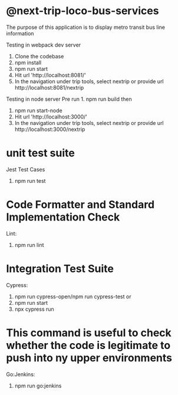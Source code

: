 # @next-trip-loco-bus-services
The purpose of this application is to display metro transit bus line information

Testing in webpack dev server
1. Clone the codebase
2. npm install
3. npm run start
4. Hit url 'http://localhost:8081/'
5. In the navigation under trip tools, select  nextrip or provide url http://localhost:8081/nextrip
 
 
Testing in node server
Pre run
    1. npm run build
then 
1. npm run start-node
2. Hit url 'http://localhost:3000/'
3. In the navigation under trip tools, select  nextrip or provide url http://localhost:3000/nextrip
 

 # unit test suite
 Jest Test Cases
 1. npm run test

# Code Formatter and Standard Implementation Check
 Lint:
 1. npm run lint

# Integration Test Suite
 Cypress:
 1. npm run cypress-open/npm run cypress-test
 or 
 1. npm run start
 2. npx cypress run 

# This command is useful to check whether the code is legitimate to push into ny upper environments
 Go:Jenkins:
1. npm run go:jenkins
